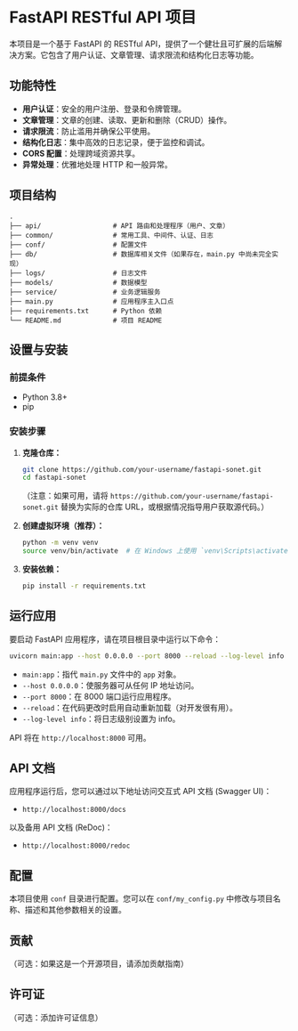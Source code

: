 # FastAPI RESTful API 项目

本项目是一个基于 FastAPI 的 RESTful API，提供了一个健壮且可扩展的后端解决方案。它包含了用户认证、文章管理、请求限流和结构化日志等功能。

## 功能特性

*   **用户认证**：安全的用户注册、登录和令牌管理。
*   **文章管理**：文章的创建、读取、更新和删除（CRUD）操作。
*   **请求限流**：防止滥用并确保公平使用。
*   **结构化日志**：集中高效的日志记录，便于监控和调试。
*   **CORS 配置**：处理跨域资源共享。
*   **异常处理**：优雅地处理 HTTP 和一般异常。

## 项目结构

```
.
├── api/                  # API 路由和处理程序（用户、文章）
├── common/               # 常用工具、中间件、认证、日志
├── conf/                 # 配置文件
├── db/                   # 数据库相关文件（如果存在，main.py 中尚未完全实现）
├── logs/                 # 日志文件
├── models/               # 数据模型
├── service/              # 业务逻辑服务
├── main.py               # 应用程序主入口点
├── requirements.txt      # Python 依赖
└── README.md             # 项目 README
```

## 设置与安装

### 前提条件

*   Python 3.8+
*   pip

### 安装步骤

1.  **克隆仓库：**

    ```bash
    git clone https://github.com/your-username/fastapi-sonet.git
    cd fastapi-sonet
    ```

    （注意：如果可用，请将 `https://github.com/your-username/fastapi-sonet.git` 替换为实际的仓库 URL，或根据情况指导用户获取源代码。）

2.  **创建虚拟环境（推荐）：**

    ```bash
    python -m venv venv
    source venv/bin/activate  # 在 Windows 上使用 `venv\Scripts\activate`
    ```

3.  **安装依赖：**

    ```bash
    pip install -r requirements.txt
    ```

## 运行应用

要启动 FastAPI 应用程序，请在项目根目录中运行以下命令：

```bash
uvicorn main:app --host 0.0.0.0 --port 8000 --reload --log-level info
```

*   `main:app`：指代 `main.py` 文件中的 `app` 对象。
*   `--host 0.0.0.0`：使服务器可从任何 IP 地址访问。
*   `--port 8000`：在 8000 端口运行应用程序。
*   `--reload`：在代码更改时启用自动重新加载（对开发很有用）。
*   `--log-level info`：将日志级别设置为 info。

API 将在 `http://localhost:8000` 可用。

## API 文档

应用程序运行后，您可以通过以下地址访问交互式 API 文档 (Swagger UI)：

*   `http://localhost:8000/docs`

以及备用 API 文档 (ReDoc)：

*   `http://localhost:8000/redoc`

## 配置

本项目使用 `conf` 目录进行配置。您可以在 `conf/my_config.py` 中修改与项目名称、描述和其他参数相关的设置。

## 贡献

（可选：如果这是一个开源项目，请添加贡献指南）

## 许可证

（可选：添加许可证信息） 